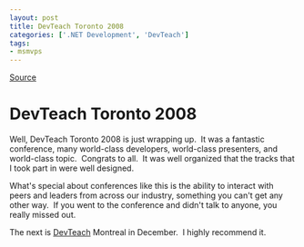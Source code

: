 ```yaml
---
layout: post
title: DevTeach Toronto 2008
categories: ['.NET Development', 'DevTeach']
tags:
- msmvps
---
```

[Source](http://blogs.msmvps.com/peterritchie/2008/05/16/devteach-toronto-2008/ "Permalink to DevTeach Toronto 2008")

# DevTeach Toronto 2008

Well, DevTeach Toronto 2008 is just wrapping up.  It was a fantastic conference, many world-class developers, world-class presenters, and world-class topic.  Congrats to all.  It was well organized that the tracks that I took part in were well designed.

What's special about conferences like this is the ability to interact with peers and leaders from across our industry, something you can't get any other way.  If you went to the conference and didn't talk to anyone, you really missed out.

The next is [DevTeach][1] Montreal in December.  I highly recommend it.

[1]: http://www.devteach.com/

